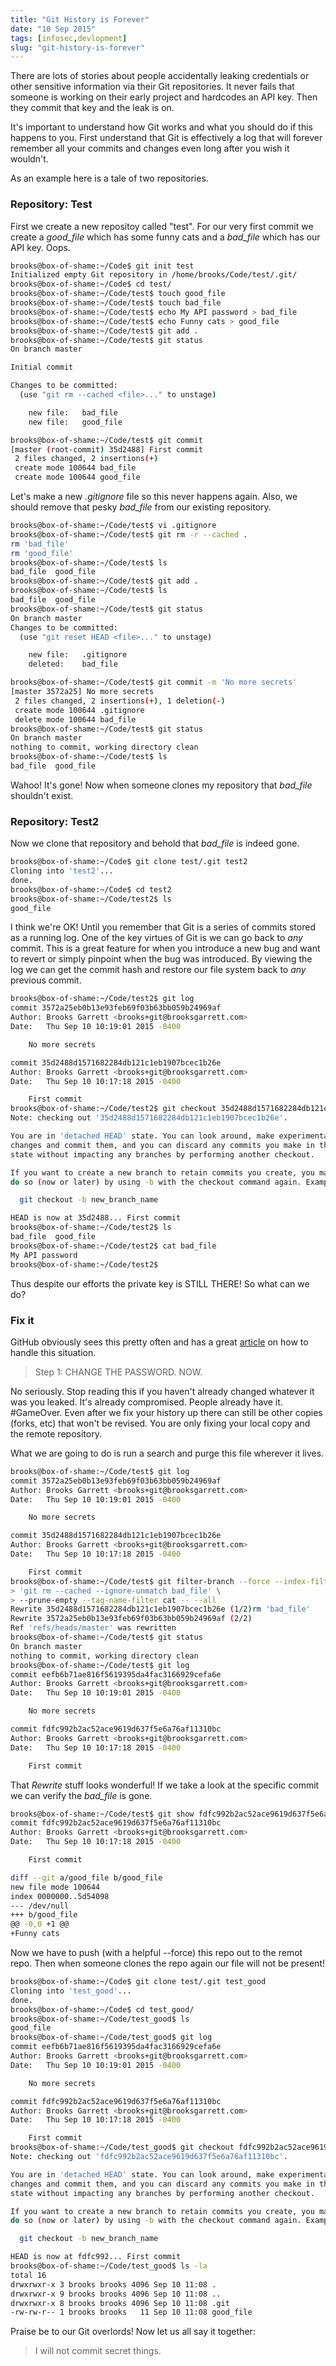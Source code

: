 ```yaml
---
title: "Git History is Forever"
date: "10 Sep 2015"
tags: [infosec,devlopment]
slug: "git-history-is-forever"
---
```


There are lots of stories about people accidentally leaking credentials or other sensitive
information via their Git repositories. It never fails that someone is working on their
early project and hardcodes an API key. Then they commit that key and the leak is on.

It's important to understand how Git works and what you should do if this happens to you.
First understand that Git is effectively a log that will forever remember all your commits
and changes even long after you wish it wouldn't.

As an example here is a tale of two repositories.

### Repository: Test

First we create a new repositoy called "test". For our very first commit we create a *good_file*
which has some funny cats and a *bad_file* which has our API key. Oops.

```bash
brooks@box-of-shame:~/Code$ git init test
Initialized empty Git repository in /home/brooks/Code/test/.git/
brooks@box-of-shame:~/Code$ cd test/
brooks@box-of-shame:~/Code/test$ touch good_file
brooks@box-of-shame:~/Code/test$ touch bad_file
brooks@box-of-shame:~/Code/test$ echo My API password > bad_file
brooks@box-of-shame:~/Code/test$ echo Funny cats > good_file
brooks@box-of-shame:~/Code/test$ git add .
brooks@box-of-shame:~/Code/test$ git status
On branch master

Initial commit

Changes to be committed:
  (use "git rm --cached <file>..." to unstage)

	new file:   bad_file
	new file:   good_file

brooks@box-of-shame:~/Code/test$ git commit
[master (root-commit) 35d2488] First commit
 2 files changed, 2 insertions(+)
 create mode 100644 bad_file
 create mode 100644 good_file
```

Let's make a new *.gitignore* file so this never happens again. Also, we should remove that
pesky *bad_file* from our existing repository.

```bash
brooks@box-of-shame:~/Code/test$ vi .gitignore
brooks@box-of-shame:~/Code/test$ git rm -r --cached .
rm 'bad_file'
rm 'good_file'
brooks@box-of-shame:~/Code/test$ ls
bad_file  good_file
brooks@box-of-shame:~/Code/test$ git add .
brooks@box-of-shame:~/Code/test$ ls
bad_file  good_file
brooks@box-of-shame:~/Code/test$ git status
On branch master
Changes to be committed:
  (use "git reset HEAD <file>..." to unstage)

	new file:   .gitignore
	deleted:    bad_file

brooks@box-of-shame:~/Code/test$ git commit -m 'No more secrets'
[master 3572a25] No more secrets
 2 files changed, 2 insertions(+), 1 deletion(-)
 create mode 100644 .gitignore
 delete mode 100644 bad_file
brooks@box-of-shame:~/Code/test$ git status
On branch master
nothing to commit, working directory clean
brooks@box-of-shame:~/Code/test$ ls
bad_file  good_file
```

Wahoo! It's gone! Now when someone clones my repository that *bad_file* shouldn't
exist.

### Repository: Test2

Now we clone that repository and behold that *bad_file* is indeed gone.

```bash
brooks@box-of-shame:~/Code$ git clone test/.git test2
Cloning into 'test2'...
done.
brooks@box-of-shame:~/Code$ cd test2
brooks@box-of-shame:~/Code/test2$ ls
good_file
```

I think we're OK! Until you remember that Git is a series of commits stored as a
running log. One of the key virtues of Git is we can go back to *any* commit. This
is a great feature for when you introduce a new bug and want to revert or simply
pinpoint when the bug was introduced. By viewing the log we can get the commit
hash and restore our file system back to *any* previous commit.

```bash
brooks@box-of-shame:~/Code/test2$ git log
commit 3572a25eb0b13e93feb69f03b63bb059b24969af
Author: Brooks Garrett <brooks+git@brooksgarrett.com>
Date:   Thu Sep 10 10:19:01 2015 -0400

    No more secrets

commit 35d2488d1571682284db121c1eb1907bcec1b26e
Author: Brooks Garrett <brooks+git@brooksgarrett.com>
Date:   Thu Sep 10 10:17:18 2015 -0400

    First commit
brooks@box-of-shame:~/Code/test2$ git checkout 35d2488d1571682284db121c1eb1907bcec1b26e
Note: checking out '35d2488d1571682284db121c1eb1907bcec1b26e'.

You are in 'detached HEAD' state. You can look around, make experimental
changes and commit them, and you can discard any commits you make in this
state without impacting any branches by performing another checkout.

If you want to create a new branch to retain commits you create, you may
do so (now or later) by using -b with the checkout command again. Example:

  git checkout -b new_branch_name

HEAD is now at 35d2488... First commit
brooks@box-of-shame:~/Code/test2$ ls
bad_file  good_file
brooks@box-of-shame:~/Code/test2$ cat bad_file
My API password
brooks@box-of-shame:~/Code/test2$
```

Thus despite our efforts the private key is STILL THERE! So what can we do?

### Fix it

GitHub obviously sees this pretty often and has a great
[article](https://help.github.com/articles/remove-sensitive-data/) on how to
handle this situation.

> Step 1: CHANGE THE PASSWORD. NOW.

No seriously. Stop reading this if you haven't already changed whatever it was
you leaked. It's already compromised. People already have it. #GameOver. Even
after we fix your history up there can still be other copies (forks, etc) that
won't be revised. You are only fixing your local copy and the remote repository.

What we are going to do is run a search and purge this file wherever it lives.

```bash
brooks@box-of-shame:~/Code/test$ git log
commit 3572a25eb0b13e93feb69f03b63bb059b24969af
Author: Brooks Garrett <brooks+git@brooksgarrett.com>
Date:   Thu Sep 10 10:19:01 2015 -0400

    No more secrets

commit 35d2488d1571682284db121c1eb1907bcec1b26e
Author: Brooks Garrett <brooks+git@brooksgarrett.com>
Date:   Thu Sep 10 10:17:18 2015 -0400

    First commit
brooks@box-of-shame:~/Code/test$ git filter-branch --force --index-filter \
> 'git rm --cached --ignore-unmatch bad_file' \
> --prune-empty --tag-name-filter cat -- --all
Rewrite 35d2488d1571682284db121c1eb1907bcec1b26e (1/2)rm 'bad_file'
Rewrite 3572a25eb0b13e93feb69f03b63bb059b24969af (2/2)
Ref 'refs/heads/master' was rewritten
brooks@box-of-shame:~/Code/test$ git status
On branch master
nothing to commit, working directory clean
brooks@box-of-shame:~/Code/test$ git log
commit eefb6b71ae816f5619395da4fac3166929cefa6e
Author: Brooks Garrett <brooks+git@brooksgarrett.com>
Date:   Thu Sep 10 10:19:01 2015 -0400

    No more secrets

commit fdfc992b2ac52ace9619d637f5e6a76af11310bc
Author: Brooks Garrett <brooks+git@brooksgarrett.com>
Date:   Thu Sep 10 10:17:18 2015 -0400

    First commit
```

That *Rewrite* stuff looks wonderful! If we take a look at the specific commit
we can verify the *bad_file* is gone.

```bash
brooks@box-of-shame:~/Code/test$ git show fdfc992b2ac52ace9619d637f5e6a76af11310bc
commit fdfc992b2ac52ace9619d637f5e6a76af11310bc
Author: Brooks Garrett <brooks+git@brooksgarrett.com>
Date:   Thu Sep 10 10:17:18 2015 -0400

    First commit

diff --git a/good_file b/good_file
new file mode 100644
index 0000000..5d54098
--- /dev/null
+++ b/good_file
@@ -0,0 +1 @@
+Funny cats
```

Now we have to push (with a helpful --force) this repo out to the remot repo.
Then when someone clones the repo again our file will not be present!

```bash
brooks@box-of-shame:~/Code$ git clone test/.git test_good
Cloning into 'test_good'...
done.
brooks@box-of-shame:~/Code$ cd test_good/
brooks@box-of-shame:~/Code/test_good$ ls
good_file
brooks@box-of-shame:~/Code/test_good$ git log
commit eefb6b71ae816f5619395da4fac3166929cefa6e
Author: Brooks Garrett <brooks+git@brooksgarrett.com>
Date:   Thu Sep 10 10:19:01 2015 -0400

    No more secrets

commit fdfc992b2ac52ace9619d637f5e6a76af11310bc
Author: Brooks Garrett <brooks+git@brooksgarrett.com>
Date:   Thu Sep 10 10:17:18 2015 -0400

    First commit
brooks@box-of-shame:~/Code/test_good$ git checkout fdfc992b2ac52ace9619d637f5e6a76af11310bc
Note: checking out 'fdfc992b2ac52ace9619d637f5e6a76af11310bc'.

You are in 'detached HEAD' state. You can look around, make experimental
changes and commit them, and you can discard any commits you make in this
state without impacting any branches by performing another checkout.

If you want to create a new branch to retain commits you create, you may
do so (now or later) by using -b with the checkout command again. Example:

  git checkout -b new_branch_name

HEAD is now at fdfc992... First commit
brooks@box-of-shame:~/Code/test_good$ ls -la
total 16
drwxrwxr-x 3 brooks brooks 4096 Sep 10 11:08 .
drwxrwxr-x 9 brooks brooks 4096 Sep 10 11:08 ..
drwxrwxr-x 8 brooks brooks 4096 Sep 10 11:08 .git
-rw-rw-r-- 1 brooks brooks   11 Sep 10 11:08 good_file
```

Praise be to our Git overlords! Now let us all say it together:

> I will not commit secret things.
